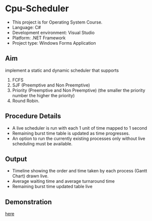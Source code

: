 # Cpu-Scheduler
- This project is for Operating System Course.
- Language: C#
- Development environment: Visual Studio
- Platform: .NET Framework
- Project type: Windows Forms Application
## Aim
implement a static and dynamic scheduler that supports 
1. FCFS
2. SJF (Preemptive and Non Preemptive)
3. Priority (Preemptive and Non Preemptive) (the smaller the priority number the higher the priority)
4. Round Robin.
## Procedure Details
-  A live scheduler is run with each 1 unit of time mapped to 1 second
- Remaining burst time table is updated as time progresses.
- An option to run the currently existing processes only without live scheduling must be available.
## Output
- Timeline showing the order and time taken by each process (Gantt Chart) drawn
live.
- Average waiting time and average turnaround time
- Remaining burst time updated table live
## Demonstration
[here](https://drive.google.com/file/d/1CE-hmltcjICXGqMDIkueO-AyZ-7s-FJM/view?usp=sharing)

